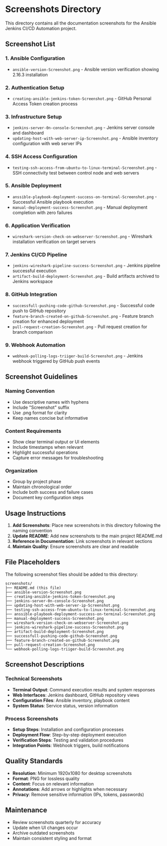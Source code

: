 # Screenshots Directory

This directory contains all the documentation screenshots for the Ansible Jenkins CI/CD Automation project.

## Screenshot List

### 1. Ansible Configuration
- `ansible-version-Screenshot.png` - Ansible version verification showing 2.16.3 installation

### 2. Authentication Setup  
- `creating-ansible-jenkins-token-Screenshot.png` - GitHub Personal Access Token creation process

### 3. Infrastructure Setup
- `jenkins-server-0n-console-Screenshot.png` - Jenkins server console and dashboard
- `updating-host-with-web-server-ip-Screenshot.png` - Ansible inventory configuration with web server IPs

### 4. SSH Access Configuration
- `testing-ssh-access-from-ubuntu-to-linux-terminal-Screenshot.png` - SSH connectivity test between control node and web servers

### 5. Ansible Deployment
- `anssible-playbook-deployment-success-on-terminal-Screenshot.png` - Successful Ansible playbook execution
- `manual-deployment-success-Screenshot.png` - Manual deployment completion with zero failures

### 6. Application Verification
- `wireshark-version-check-on-webserver-Screenshot.png` - Wireshark installation verification on target servers

### 7. Jenkins CI/CD Pipeline
- `jenkins-wireshark-pipeline-success-Screenshot.png` - Jenkins pipeline successful execution
- `artifact-build-deployment-Screenshot.png` - Build artifacts archived to Jenkins workspace

### 8. GitHub Integration
- `successfull-pushing-code-github-Screenshot.png` - Successful code push to GitHub repository
- `feature-branch-created-on-github-Screenshot.png` - Feature branch creation for enhanced deployment
- `pull-request-creation-Screenshot.png` - Pull request creation for branch comparison

### 9. Webhook Automation
- `webhook-polling-logs-triiger-build-Screenshot.png` - Jenkins webhook triggered by GitHub push events

## Screenshot Guidelines

### Naming Convention
- Use descriptive names with hyphens
- Include "Screenshot" suffix
- Use .png format for clarity
- Keep names concise but informative

### Content Requirements
- Show clear terminal output or UI elements
- Include timestamps when relevant
- Highlight successful operations
- Capture error messages for troubleshooting

### Organization
- Group by project phase
- Maintain chronological order
- Include both success and failure cases
- Document key configuration steps

## Usage Instructions

1. **Add Screenshots**: Place new screenshots in this directory following the naming convention
2. **Update README**: Add new screenshots to the main project README.md
3. **Reference in Documentation**: Link screenshots in relevant sections
4. **Maintain Quality**: Ensure screenshots are clear and readable

## File Placeholders

The following screenshot files should be added to this directory:

```
screenshots/
├── README.md (this file)
├── ansible-version-Screenshot.png
├── creating-ansible-jenkins-token-Screenshot.png
├── jenkins-server-0n-console-Screenshot.png
├── updating-host-with-web-server-ip-Screenshot.png
├── testing-ssh-access-from-ubuntu-to-linux-terminal-Screenshot.png
├── anssible-playbook-deployment-success-on-terminal-Screenshot.png
├── manual-deployment-success-Screenshot.png
├── wireshark-version-check-on-webserver-Screenshot.png
├── jenkins-wireshark-pipeline-success-Screenshot.png
├── artifact-build-deployment-Screenshot.png
├── successfull-pushing-code-github-Screenshot.png
├── feature-branch-created-on-github-Screenshot.png
├── pull-request-creation-Screenshot.png
└── webhook-polling-logs-triiger-build-Screenshot.png
```

## Screenshot Descriptions

### Technical Screenshots
- **Terminal Output**: Command execution results and system responses
- **Web Interfaces**: Jenkins dashboard, GitHub repository views
- **Configuration Files**: Ansible inventory, playbook content
- **System Status**: Service status, version information

### Process Screenshots  
- **Setup Steps**: Installation and configuration processes
- **Deployment Flow**: Step-by-step deployment execution
- **Verification Steps**: Testing and validation procedures
- **Integration Points**: Webhook triggers, build notifications

## Quality Standards

- **Resolution**: Minimum 1920x1080 for desktop screenshots
- **Format**: PNG for lossless quality
- **Content**: Focus on relevant information
- **Annotations**: Add arrows or highlights when necessary
- **Privacy**: Remove sensitive information (IPs, tokens, passwords)

## Maintenance

- Review screenshots quarterly for accuracy
- Update when UI changes occur
- Archive outdated screenshots
- Maintain consistent styling and format